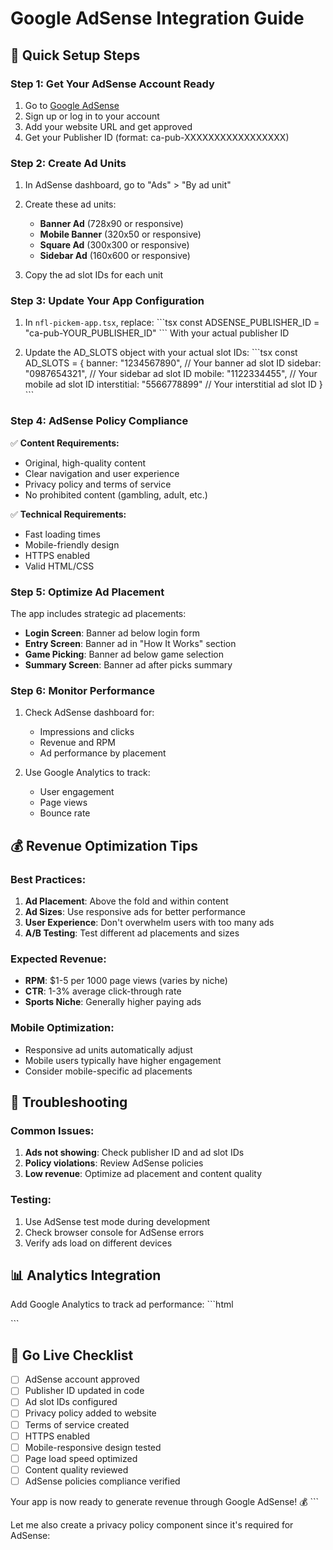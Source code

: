 # Google AdSense Integration Guide

## 🚀 Quick Setup Steps

### Step 1: Get Your AdSense Account Ready
1. Go to [Google AdSense](https://www.google.com/adsense/)
2. Sign up or log in to your account
3. Add your website URL and get approved
4. Get your Publisher ID (format: ca-pub-XXXXXXXXXXXXXXXXX)

### Step 2: Create Ad Units
1. In AdSense dashboard, go to "Ads" > "By ad unit"
2. Create these ad units:
   - **Banner Ad** (728x90 or responsive)
   - **Mobile Banner** (320x50 or responsive)
   - **Square Ad** (300x300 or responsive)
   - **Sidebar Ad** (160x600 or responsive)

3. Copy the ad slot IDs for each unit

### Step 3: Update Your App Configuration
1. In `nfl-pickem-app.tsx`, replace:
   \`\`\`tsx
   const ADSENSE_PUBLISHER_ID = "ca-pub-YOUR_PUBLISHER_ID"
   \`\`\`
   With your actual publisher ID

2. Update the AD_SLOTS object with your actual slot IDs:
   \`\`\`tsx
   const AD_SLOTS = {
     banner: "1234567890", // Your banner ad slot ID
     sidebar: "0987654321", // Your sidebar ad slot ID
     mobile: "1122334455", // Your mobile ad slot ID
     interstitial: "5566778899" // Your interstitial ad slot ID
   }
   \`\`\`

### Step 4: AdSense Policy Compliance
✅ **Content Requirements:**
- Original, high-quality content
- Clear navigation and user experience
- Privacy policy and terms of service
- No prohibited content (gambling, adult, etc.)

✅ **Technical Requirements:**
- Fast loading times
- Mobile-friendly design
- HTTPS enabled
- Valid HTML/CSS

### Step 5: Optimize Ad Placement
The app includes strategic ad placements:
- **Login Screen**: Banner ad below login form
- **Entry Screen**: Banner ad in "How It Works" section
- **Game Picking**: Banner ad below game selection
- **Summary Screen**: Banner ad after picks summary

### Step 6: Monitor Performance
1. Check AdSense dashboard for:
   - Impressions and clicks
   - Revenue and RPM
   - Ad performance by placement

2. Use Google Analytics to track:
   - User engagement
   - Page views
   - Bounce rate

## 💰 Revenue Optimization Tips

### Best Practices:
1. **Ad Placement**: Above the fold and within content
2. **Ad Sizes**: Use responsive ads for better performance
3. **User Experience**: Don't overwhelm users with too many ads
4. **A/B Testing**: Test different ad placements and sizes

### Expected Revenue:
- **RPM**: $1-5 per 1000 page views (varies by niche)
- **CTR**: 1-3% average click-through rate
- **Sports Niche**: Generally higher paying ads

### Mobile Optimization:
- Responsive ad units automatically adjust
- Mobile users typically have higher engagement
- Consider mobile-specific ad placements

## 🔧 Troubleshooting

### Common Issues:
1. **Ads not showing**: Check publisher ID and ad slot IDs
2. **Policy violations**: Review AdSense policies
3. **Low revenue**: Optimize ad placement and content quality

### Testing:
1. Use AdSense test mode during development
2. Check browser console for AdSense errors
3. Verify ads load on different devices

## 📊 Analytics Integration

Add Google Analytics to track ad performance:
\`\`\`html
<!-- Add to your app's head section -->
<script async src="https://www.googletagmanager.com/gtag/js?id=GA_MEASUREMENT_ID"></script>
<script>
  window.dataLayer = window.dataLayer || [];
  function gtag(){dataLayer.push(arguments);}
  gtag('js', new Date());
  gtag('config', 'GA_MEASUREMENT_ID');
</script>
\`\`\`

## 🚀 Go Live Checklist

- [ ] AdSense account approved
- [ ] Publisher ID updated in code
- [ ] Ad slot IDs configured
- [ ] Privacy policy added to website
- [ ] Terms of service created
- [ ] HTTPS enabled
- [ ] Mobile-responsive design tested
- [ ] Page load speed optimized
- [ ] Content quality reviewed
- [ ] AdSense policies compliance verified

Your app is now ready to generate revenue through Google AdSense! 💰
\`\`\`

Let me also create a privacy policy component since it's required for AdSense:
